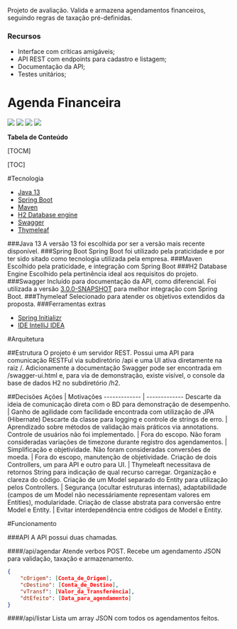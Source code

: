 Projeto de avaliação. Valida e armazena agendamentos financeiros, seguindo regras de taxação pré-definidas.

### Recursos

- Interface com críticas amigáveis;
- API REST com endpoints para cadastro e listagem;
- Documentação da API;
- Testes unitários;

# Agenda Financeira

![](https://img.shields.io/github/stars/dpf-denilson/AgendaFinanceira.svg) ![](https://img.shields.io/github/forks/dpf-denilson/AgendaFinanceira.svg) ![](https://img.shields.io/github/last-commit/dpf-denilson/AgendaFinanceira.svg) ![](https://img.shields.io/github/issues/dpf-denilson/AgendaFinanceira.svg)

**Tabela de Conteúdo**

[TOCM]

[TOC]

#Tecnologia
- [Java 13](https://www.oracle.com/technetwork/java/javase/downloads/index.html)
- [Spring Boot](https://spring.io/projects/spring-boot)
- [Maven](https://maven.apache.org/)
- [H2 Database engine](https://www.h2database.com/)
- [Swagger](https://swagger.io/)
- [Thymeleaf](https://www.thymeleaf.org/)

###Java 13
A versão 13 foi escolhida por ser a versão mais recente disponível.
###Spring Boot
Spring Boot foi utilizado pela praticidade e por ter sido sitado como tecnologia utilizada pela empresa.
###Maven
Escolhido pela praticidade, e integração com Spring Boot
###H2 Database Engine
Escolhido pela pertinência ideal aos requisitos do projeto.
###Swagger
Incluído para documentação da API, como diferencial.
Foi utilizada a versão [3.0.0-SNAPSHOT](http://oss.jfrog.org/artifactory/oss-snapshot-local/) para melhor integração com Spring Boot.
###Thymeleaf
Selecionado para atender os objetivos extendidos da proposta.
###Ferramentas extras
- [Spring Initializr](https://start.spring.io/)
- [IDE IntelliJ IDEA](https://www.jetbrains.com/idea/)

#Arquitetura

##Estrutura
O projeto é um servidor REST. Possui uma API para comunicação RESTFul via subdiretório /api e uma UI ativa diretamente na raiz /. Adicionamente a documentação Swagger pode ser encontrada em /swagger-ui.html e, para via de demonstração, existe visível, o console da base de dados H2 no subdiretório /h2.

##Decisões
Ações  | Motivações
------------- | -------------
Descarte da ideia de comunicação direta com o BD para demonstração de desempenho.  | Ganho de agilidade com facilidade encontrada com utilização de JPA (Hibernate)
Descarte da classe para logging e controle de strings de erro. | Aprendizado sobre métodos de validação mais práticos via annotations.
Controle de usuários não foi implementado. | Fora do escopo.
Não foram consideradas variações de timezone durante registro dos agendamentos. | Simplificação e objetividade.
Não foram consideradas conversões de moeda. | Fora do escopo, manutenção de objetividade.
Criação de dois Controllers, um para API e outro para UI. | Thymeleaft necessitava de retornos String para indicação de qual recurso carregar. Organização e clareza do código.
Criação de um Model separado do Entity para utilização pelos Controllers. | Segurança (ocultar estruturas internas), adaptabilidade (campos de um Model não necessáriamente representam valores em Entities), modularidade.
Criação de classe abstrata para conversão entre Model e Entity. | Evitar interdependência entre códigos de Model e Entity.

#Funcionamento

###API
A API possui duas chamadas.

####/api/agendar
Atende verbos POST. Recebe um agendamento JSON para validação, taxação e armazenamento.
```JSON
{
	"cOrigem": [Conta_de_Origem],
	"cDestino": [Conta_de_Destino],
	"vTransf": [Valor_da_Transferência],
	"dtEfeito": [Data_para_agendamento]
}
```
####/api/listar
Lista um array JSON com todos os agendamentos feitos.